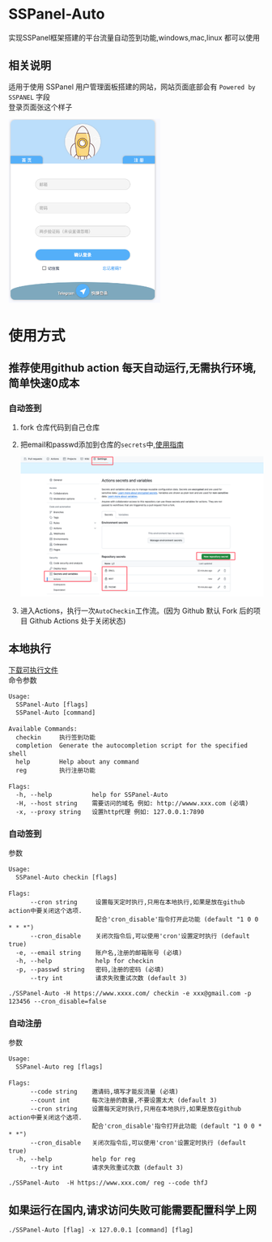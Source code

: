 # SSPanel-Auto
实现SSPanel框架搭建的平台流量自动签到功能,windows,mac,linux 都可以使用

## 相关说明 
适用于使用 SSPanel 用户管理面板搭建的网站，网站页面底部会有 `Powered by SSPANEL` 字段  
登录页面张这个样子

<img src=".github/img2.png" width="300">


# 使用方式

## 推荐使用github action 每天自动运行,无需执行环境,简单快速0成本

### 自动签到
1. fork 仓库代码到自己仓库
2. 把email和passwd添加到仓库的`secrets`中,[使用指南](https://docs.github.com/zh/actions/security-guides/using-secrets-in-github-actions#creating-secrets-for-a-repository)  

   <img src=".github/img.png" width="600">  

3. 进入Actions，执行一次`AutoCheckin`工作流。(因为 Github 默认 Fork 后的项目 Github Actions 处于关闭状态)


## 本地执行
[下载可执行文件](https://github.com/linabellbiu/SSPanel-Auto/releases)  
命令参数
```
Usage:
  SSPanel-Auto [flags]
  SSPanel-Auto [command]

Available Commands:
  checkin     执行签到功能
  completion  Generate the autocompletion script for the specified shell
  help        Help about any command
  reg         执行注册功能

Flags:
  -h, --help           help for SSPanel-Auto
  -H, --host string    需要访问的域名 例如: http://wwww.xxx.com (必填)
  -x, --proxy string   设置http代理 例如: 127.0.0.1:7890

```
### 自动签到
参数
```
Usage:
  SSPanel-Auto checkin [flags]

Flags:
      --cron string     设置每天定时执行,只用在本地执行,如果是放在github action中要关闭这个选项.
                        配合'cron_disable'指令打开此功能 (default "1 0 0 * * *")
      --cron_disable    关闭次指令后,可以使用'cron'设置定时执行 (default true)
  -e, --email string    账户名,注册的邮箱账号 (必填)
  -h, --help            help for checkin
  -p, --passwd string   密码,注册的密码 (必填)
      --try int         请求失败重试次数 (default 3)
```

```shell
./SSPanel-Auto -H https://www.xxxx.com/ checkin -e xxx@gmail.com -p 123456 --cron_disable=false
```

### 自动注册
参数
```
Usage:
  SSPanel-Auto reg [flags]

Flags:
      --code string    邀请码,填写才能反流量 (必填)
      --count int      每次注册的数量,不要设置太大 (default 3)
      --cron string    设置每天定时执行,只用在本地执行,如果是放在github action中要关闭这个选项.
                       配合'cron_disable'指令打开此功能 (default "1 0 0 * * *")
      --cron_disable   关闭次指令后,可以使用'cron'设置定时执行 (default true)
  -h, --help           help for reg
      --try int        请求失败重试次数 (default 3)

```

```shell
./SSPanel-Auto  -H https://www.xxx.com/ reg --code thfJ
```

## 如果运行在国内,请求访问失败可能需要配置科学上网
```shell
./SSPanel-Auto [flag] -x 127.0.0.1 [command] [flag]
```